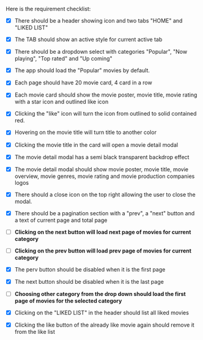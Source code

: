 Here is the requirement checklist:
- [x] There should be a header showing icon and two tabs "HOME" and "LIKED LIST"
- [x] The TAB should show an active style for current active tab
- [x] There should be a dropdown select with categories "Popular", "Now playing", "Top rated" and "Up coming"
- [x] The app should load the "Popular" movies by default.
- [x] Each page should have 20 movie card, 4 card in a row
- [x] Each movie card should show the movie poster, movie title, movie rating with a star icon and outlined like icon
- [x] Clicking the "like" icon will turn the icon from outlined to solid contained red.
- [x] Hovering on the movie title will turn title to another color
- [x] Clicking the movie title in the card will open a movie detail modal
- [x] The movie detail modal has a semi black transparent backdrop effect
- [x] The movie detail modal should show movie poster, movie title, movie overview, movie genres, movie rating and movie production companies logos
- [x] There should a close icon on the top right allowing the user to close the modal.
- [x] There should be a pagination section with a "prev", a "next" button and a text of current page and total page
- [ ] **Clicking on the next button will load next page of movies for current category**
- [ ] **Clicking on the prev button will load prev page of movies for current category**
- [x] The perv button should be disabled when it is the first page
- [x] The next button should be disabled when it is the last page
- [ ] **Choosing other category from the drop down should load the first page of movies for the selected category**
- [x] Clicking on the "LIKED LIST" in the header should list all liked movies
- [x] Clicking the like button of the already like movie again should remove it from the like list

